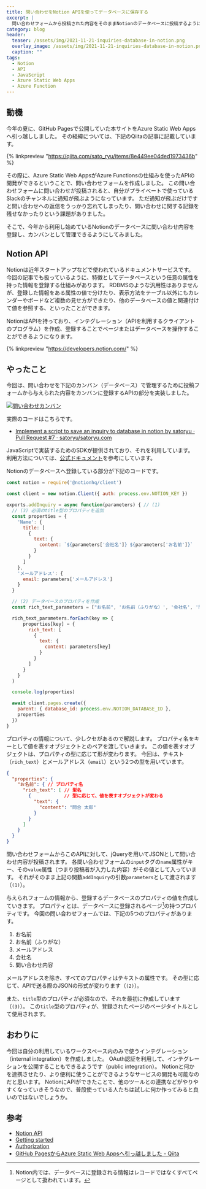```yaml
---
title: 問い合わせをNotion APIを使ってデータベースに保存する
excerpt: |
  問い合わせフォームから投稿された内容をそのままNotionのデータベースに投稿するように、Azure Static Web Appsで実現してみました。
category: blog
header:
  teaser: /assets/img/2021-11-21-inquiries-database-in-notion.png
  overlay_image: /assets/img/2021-11-21-inquiries-database-in-notion.png
  caption: ""
tags:
  - Notion
  - API
  - JavaScript
  - Azure Static Web Apps
  - Azure Function
---
```


## 動機

今年の夏に、GitHub Pagesで公開していた本サイトをAzure Static Web Appsへ引っ越ししました。
その経緯については、下記のQiitaの記事に記載しています。

{% linkpreview "https://qiita.com/sato_ryu/items/8e449ee04ded1973436b" %}

その際に、Azure Static Web AppsがAzure Functionsの仕組みを使ったAPIの開発ができるということで、問い合わせフォームを作成しました。
この問い合わせフォームに問い合わせが投稿されると、自分がプライベートで使っているSlackのチャンネルに通知が飛ぶようになっています。
ただ通知が飛ぶだけですと問い合わせへの返信をうっかり忘れてしまったり、問い合わせに関する記録を残せなかったりという課題がありました。

そこで、今年から利用し始めているNotionのデータベースに問い合わせ内容を登録し、カンバンとして管理できるようにしてみました。

## Notion API

Notionは近年スタートアップなどで使われているドキュメントサービスです。
今回の記事でも扱っているように、特徴としてデータベースという任意の属性を持った情報を登録する仕組みがあります。
RDBMSのような汎用性はありませんが、登録した情報をある属性の値で分けたり、表示方法をテーブル以外にもカレンダーやボードなど複数の見せ方ができたり、他のデータベースの値と関連付けて値を参照する、といったことができます。

NotionはAPIを持っており、インテグレーション（APIを利用するクライアントのプログラム）を作成、登録することでページまたはデータベースを操作することができるようになります。

{% linkpreview "https://developers.notion.com/" %}

## やったこと

今回は、問い合わせを下記のカンバン（データベース）で管理するために投稿フォームから与えられた内容をカンバンに登録するAPIの部分を実装しました。

[![問い合わせカンバン](/assets/img/2021-11-21-inquiries-database-in-notion.png)](/assets/img/2021-11-21-inquiries-database-in-notion.png)

実際のコードはこちらです。

- [Implement a script to save an inquiry to database in notion by satoryu · Pull Request #7 · satoryu/satoryu.com](https://github.com/satoryu/satoryu.com/pull/7)

JavaScriptで実装するためのSDKが提供されており、それを利用しています。
利用方法については、[公式ドキュメント](https://developers.notion.com/docs#step-3-add-an-item-to-a-database)を参考にしています。

Notionのデータベースへ登録している部分が下記のコードです。

```javascript
const notion = require('@notionhq/client')

const client = new notion.Client({ auth: process.env.NOTION_KEY })

exports.addInquiry = async function(parameters) { // (1)
  // (3) 必須のtitle型のプロパティを追加
  const properties = {
    'Name': {
      title: [
        {
          text: {
            content: `${parameters['会社名']} ${parameters['お名前']}`
          }
        }
      ]
    },
    'メールアドレス': {
      email: parameters['メールアドレス']
    }
  }

  // (2) データベースのプロパティを作成
  const rich_text_parameters = ["お名前", 'お名前（ふりがな）', '会社名', '問い合わせ内容']

  rich_text_parameters.forEach(key => {
      properties[key] = {
        rich_text: [
          {
            text: {
              content: parameters[key]
            }
          }
        ]
      }
    }
  )

  console.log(properties)

  await client.pages.create({
    parent: { database_id: process.env.NOTION_DATABASE_ID },
    properties
  })
}
```

プロパティの情報について、少しクセがあるので解説します。
プロパティ名をキーとして値を表すオブジェクトとのペアを渡していきます。
この値を表すオブジェクトは、プロパティの型に応じて形が変わります。
今回は、テキスト（`rich_text`）とメールアドレス（`email`）という2つの型を用いています。

```json
{
  "properties": {
    "お名前": { // プロパティ名
      "rich_text": [ // 型名
        {            // 型に応じて、値を表すオブジェクトが変わる
          "text": {
            "content": "問合 太郎"
          }
        }
      ]
    }
  }
}
```

問い合わせフォームからこのAPIに対して、jQueryを用いてJSONとして問い合わせ内容が投稿されます。
各問い合わせフォームの`input`タグの`name`属性がキー、その`value`属性（つまり投稿者が入力した内容）がその値として入っています。
それがそのまま上記の関数`addInquiry`の引数`parameters`として渡されます（`(1)`）。

与えられフォームの情報から、登録するデータベースのプロパティの値を作成していきます。
プロパティとは、データベースに登録されるページ[^1]の持つプロパティです。
今回の問い合わせフォームでは、下記の5つのプロパティがあります。

1. お名前
2. お名前（ふりがな）
3. メールアドレス
4. 会社名
5. 問い合わせ内容

メールアドレスを除き、すべてのプロパティはテキストの属性です。
その型に応じて、APIで送る際のJSONの形式が変わります（`(2)`）。

また、`title`型のプロパティが必須なので、それを最初に作成しています（`(3)`）。
この`title`型のプロパティが、登録されたページのページタイトルとして使用されます。

[^1]: Notion内では、データベースに登録される情報はレコードではなくすべてページとして扱われています。

## おわりに

今回は自分の利用しているワークスペース内のみで使うインテグレーション（internal integration）を作成しました。
OAuth認証を利用して、インテグレーションを公開することもできるようです（public integration）。
Notionと何かを連携させたり、より便利に使うことができるようなサービスの開発も可能なのだと思います。
NotionにAPIができたことで、他のツールとの連携などがやりやすくなっていきそうなので、普段使っている人たちは試しに何か作ってみると良いのではないでしょうか。

## 参考

- [Notion API](https://developers.notion.com/)
- [Getting started](https://developers.notion.com/docs)
- [Authorization](https://developers.notion.com/docs/authorization)
- [GitHub PagesからAzure Static Web Appsへ引っ越しました - Qiita](https://qiita.com/sato_ryu/items/8e449ee04ded1973436b)
